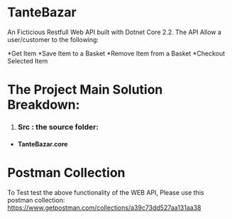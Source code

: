 # TanteBazar
An Ficticious Restfull Web API built with Dotnet Core 2.2.
The API Allow a user/customer to the following: 

*Get Item
*Save Item to a Basket
*Remove Item from a Basket
*Checkout Selected Item

# The Project Main Solution Breakdown:
 
 1. ### Src : the source folder:
 + #### TanteBazar.core







# Postman Collection
To Test test the above functionality of the WEB API, Please use this postman collection: https://www.getpostman.com/collections/a39c73dd527aa131aa38
